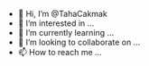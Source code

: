- 👋 Hi, I’m @TahaCakmak
- 👀 I’m interested in ...
- 🌱 I’m currently learning ...
- 💞️ I’m looking to collaborate on ...
- 📫 How to reach me ...

<!---
TahaCakmak/TahaCakmak is a ✨ special ✨ repository because its `README.md` (this file) appears on your GitHub profile.
You can click the Preview link to take a look at your changes.
--->

